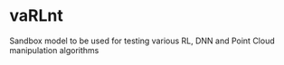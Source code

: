 # vaRLnt

Sandbox model to be used for testing various RL, DNN and Point Cloud manipulation algorithms 